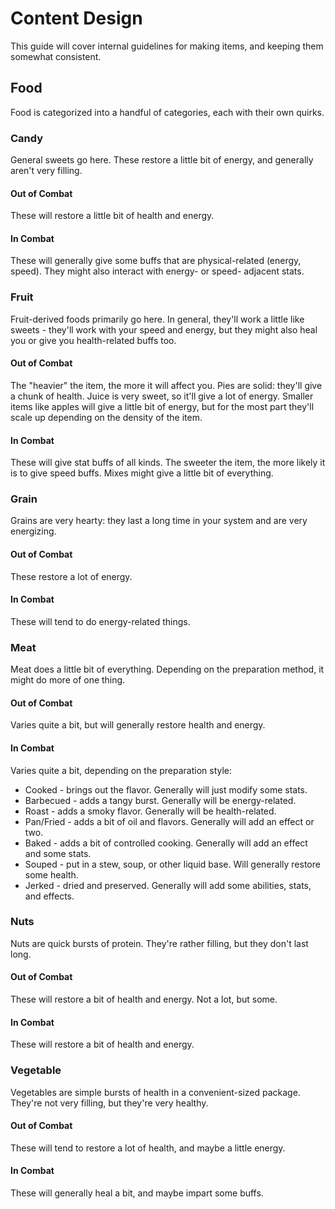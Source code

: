 
# Content Design

This guide will cover internal guidelines for making items, and keeping them somewhat consistent.

## Food

Food is categorized into a handful of categories, each with their own quirks.


### Candy

General sweets go here. These restore a little bit of energy, and generally aren't very filling.

#### Out of Combat

These will restore a little bit of health and energy.

#### In Combat

These will generally give some buffs that are physical-related (energy, speed). They might also interact with energy- or speed- adjacent stats.


### Fruit

Fruit-derived foods primarily go here. In general, they'll work a little like sweets - they'll work with your speed and energy, but they might also heal you or give you health-related buffs too.

#### Out of Combat

The "heavier" the item, the more it will affect you. Pies are solid: they'll give a chunk of health. Juice is very sweet, so it'll give a lot of energy. Smaller items like apples will give a little bit of energy, but for the most part they'll scale up depending on the density of the item.

#### In Combat

These will give stat buffs of all kinds. The sweeter the item, the more likely it is to give speed buffs. Mixes might give a little bit of everything.


### Grain

Grains are very hearty: they last a long time in your system and are very energizing.

#### Out of Combat

These restore a lot of energy.

#### In Combat

These will tend to do energy-related things.


### Meat

Meat does a little bit of everything. Depending on the preparation method, it might do more of one thing.

#### Out of Combat

Varies quite a bit, but will generally restore health and energy.

#### In Combat

Varies quite a bit, depending on the preparation style:

- Cooked - brings out the flavor. Generally will just modify some stats.
- Barbecued - adds a tangy burst. Generally will be energy-related.
- Roast - adds a smoky flavor. Generally will be health-related.
- Pan/Fried - adds a bit of oil and flavors. Generally will add an effect or two.
- Baked - adds a bit of controlled cooking. Generally will add an effect and some stats. 
- Souped - put in a stew, soup, or other liquid base. Will generally restore some health.
- Jerked - dried and preserved. Generally will add some abilities, stats, and effects.


### Nuts

Nuts are quick bursts of protein. They're rather filling, but they don't last long.

#### Out of Combat

These will restore a bit of health and energy. Not a lot, but some.

#### In Combat

These will restore a bit of health and energy.

### Vegetable

Vegetables are simple bursts of health in a convenient-sized package. They're not very filling, but they're very healthy.

#### Out of Combat

These will tend to restore a lot of health, and maybe a little energy.

#### In Combat

These will generally heal a bit, and maybe impart some buffs.
